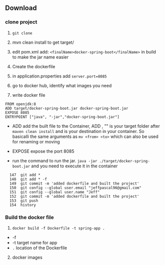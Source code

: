 
## Download

### clone project 
1. ```git clone```
2. mvn clean install to get target/
3. edit pom.xml add:
   ```<finalName>docker-spring-boot</finalName>```
   in build to make the jar name easier

4. Create the dockerfile
5. in application.properties add ```server.port=8085```

1. go to docker hub, identify what images you need
2. write docker file

```
FROM openjdk:8
ADD target/docker-spring-boot.jar docker-spring-boot.jar
EXPOSE 8085
ENTRYPOINT ["java", "-jar","docker-spring-boot.jar"]
```

- ADD add the built file to the Container, ADD <from> <to>, "<from>" is your target folder after ```maven clean install``` and <to> is your destination in your container. So basicalli the same arguments as ```mv <from> <to>``` which can also be used for renaming or moving

- EXPOSE expose the port 8085
- run the command to run the jar. ```java -jar ./target/docker-spring-boot.jar```  and you need to execute it in the container

```
  147  git add *
  148  git add * -f
  149  git commit -m 'added dockerfile and built the project'
  150  git config --global user.email "jeffpascal96@gmail.com"
  151  git config --global user.name "Jeff"
  152  git commit -m 'added dockerfile and built the project'
  153  git push
  154  history
```


### Build the docker file

1. ```docker build -f Dockerfile -t spring-app .```
- -f <target dockerfile>
- -t target name for app
- ```.``` location of the Dockerfile  

2. docker images
